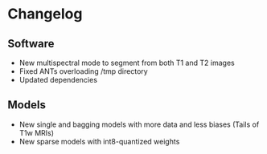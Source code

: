# Changelog

## Software

* New multispectral mode to segment from both T1 and T2 images
* Fixed ANTs overloading /tmp directory
* Updated dependencies

## Models

* New single and bagging models with more data and less biases (Tails of T1w MRIs)
* New sparse models with int8-quantized weights
